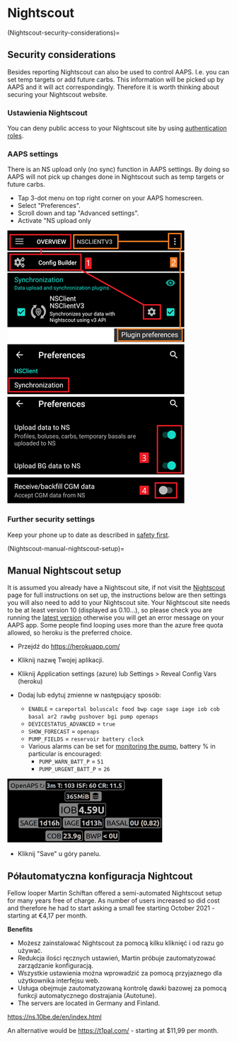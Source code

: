 # Nightscout

(Nightscout-security-considerations)=

## Security considerations

Besides reporting Nightscout can also be used to control AAPS. I.e. you can set temp targets or add future carbs. This information will be picked up by AAPS and it will act correspondingly. Therefore it is worth thinking about securing your Nightscout website.

### Ustawienia Nightscout

You can deny public access to your Nightscout site by using [authentication roles](https://nightscout.github.io/nightscout/security).

### AAPS settings

There is an NS upload only (no sync) function in AAPS settings. By doing so AAPS will not pick up changes done in Nightscout such as temp targets or future carbs.

* Tap 3-dot menu on top right corner on your AAPS homescreen.
* Select "Preferences".
* Scroll down and tap "Advanced settings".
* Activate "NS upload only

![Nightscout upload only](../images/NSsafety.png)

### Further security settings

Keep your phone up to date as described in [safety first](../Getting-Started/Safety-first.md).

(Nightscout-manual-nightscout-setup)=

## Manual Nightscout setup

It is assumed you already have a Nightscout site, if not visit the [Nightscout](http://nightscout.github.io/nightscout/new_user/) page for full instructions on set up, the instructions below are then settings you will also need to add to your Nightscout site. Your Nightscout site needs to be at least version 10 (displayed as 0.10...), so please check you are running the [latest version](https://nightscout.github.io/update/update/#updating-your-site-to-the-latest-version) otherwise you will get an error message on your AAPS app. Some people find looping uses more than the azure free quota allowed, so heroku is the preferred choice.

* Przejdź do https://herokuapp.com/

* Kliknij nazwę Twojej aplikacji.

* Kliknij Application settings (azure) lub Settings > Reveal Config Vars (heroku)

* Dodaj lub edytuj zmienne w następujący sposób:
  
  * `ENABLE` = `careportal boluscalc food bwp cage sage iage iob cob basal ar2 rawbg pushover bgi pump openaps`
  * `DEVICESTATUS_ADVANCED` = `true`
  * `SHOW_FORECAST` = `openaps`
  * `PUMP_FIELDS` = `reservoir battery clock`
  * Various alarms can be set for [monitoring the pump](https://github.com/nightscout/cgm-remote-monitor#pump-pump-monitoring), battery % in particular is encouraged: 
    * `PUMP_WARN_BATT_P` = `51`
    * `PUMP_URGENT_BATT_P` = `26` 

![Azure](../images/nightscout1.png)

* Kliknij "Save" u góry panelu.

## Półautomatyczna konfiguracja Nightcout

Fellow looper Martin Schiftan offered a semi-automated Nightscout setup for many years free of charge. As number of users increased so did cost and therefore he had to start asking a small fee starting October 2021 - starting at €4,17 per month.

**Benefits**

* Możesz zainstalować Nightscout za pomocą kilku kliknięć i od razu go używać. 
* Redukcja ilości ręcznych ustawień, Martin próbuje zautomatyzować zarządzanie konfiguracją.
* Wszystkie ustawienia można wprowadzić za pomocą przyjaznego dla użytkownika interfejsu web. 
* Usługa obejmuje zautomatyzowaną kontrolę dawki bazowej za pomocą funkcji automatycznego dostrajania (Autotune). 
* The servers are located in Germany and Finland.

<https://ns.10be.de/en/index.html>

An alternative would be <https://t1pal.com/> - starting at $11,99 per month.